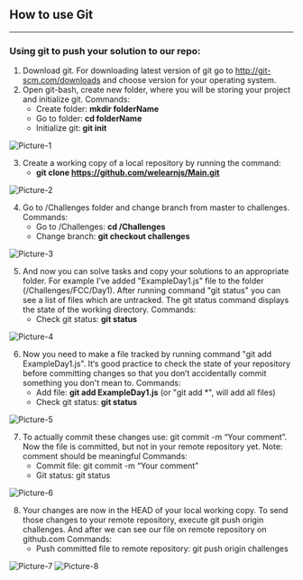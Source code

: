 ## How to use Git
___

### Using git to push your solution to our repo:

1. Download git. For downloading latest version of git go to http://git-scm.com/downloads and choose version for your operating system.
2. Open git-bash, create new folder, where you will be storing your project and initialize git.
Commands:
   + Create folder: **mkdir folderName**
   + Go to folder: **cd folderName**
   + Initialize git: **git init**

![Picture-1]()

3. Create a working copy of a local repository by running the command:
   + **git clone https://github.com/welearnjs/Main.git**


![Picture-2]()

4. Go to /Challenges folder and change branch from master to challenges.
Commands:
   + Go to /Challenges: **cd /Challenges**
   + Change branch: **git checkout challenges**

![Picture-3]()

5. And now you can solve tasks and copy your solutions to an appropriate folder. For example I’ve added "ExampleDay1.js" file to the folder (/Challenges/FCC/Day1). After running command "git status" you can see a list of files which are untracked. The git status command displays the state of the working directory.
Commands:
    + Check git status: **git status**

![Picture-4]()

6. Now you need to make a file tracked by running  command "git add ExampleDay1.js". It‘s good practice to check the state of your repository before committing changes so that you don’t accidentally commit something you don't mean to.
Commands:
   + Add file: **git add ExampleDay1.js**  (or "git add *", will add all files)
   + Check git status: **git status**

![Picture-5]()


7. To actually commit these changes use: git commit -m “Your comment”. Now the file is committed, but not in your remote repository yet. Note: comment should be meaningful
Commands:
   + Commit file: git commit -m “Your comment”
   + Git status: git status

![Picture-6]()

8. Your changes are now in the HEAD of your local working copy. To send those changes to your remote repository, execute git push origin challenges. And after we can see our file on remote repository on github.com
Commands:
   + Push committed file to remote repository:  git push origin challenges

![Picture-7]()
![Picture-8]()


